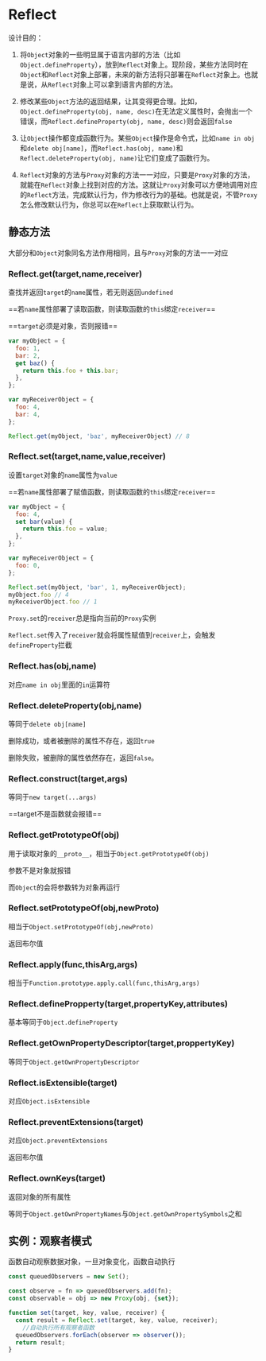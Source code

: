 # Reflect

 设计目的：

1.  将`Object`对象的一些明显属于语言内部的方法（比如`Object.defineProperty`），放到`Reflect`对象上。现阶段，某些方法同时在`Object`和`Reflect`对象上部署，未来的新方法将只部署在`Reflect`对象上。也就是说，从`Reflect`对象上可以拿到语言内部的方法。
2. 修改某些`Object`方法的返回结果，让其变得更合理。比如，`Object.defineProperty(obj, name, desc)`在无法定义属性时，会抛出一个错误，而`Reflect.defineProperty(obj, name, desc)`则会返回`false`

3. 让`Object`操作都变成函数行为。某些`Object`操作是命令式，比如`name in obj`和`delete obj[name]`，而`Reflect.has(obj, name)`和`Reflect.deleteProperty(obj, name)`让它们变成了函数行为。
4. `Reflect`对象的方法与`Proxy`对象的方法一一对应，只要是`Proxy`对象的方法，就能在`Reflect`对象上找到对应的方法。这就让`Proxy`对象可以方便地调用对应的`Reflect`方法，完成默认行为，作为修改行为的基础。也就是说，不管`Proxy`怎么修改默认行为，你总可以在`Reflect`上获取默认行为。

## 静态方法

大部分和`Object`对象同名方法作用相同，且与`Proxy`对象的方法一一对应

### Reflect.get(target,name,receiver)

查找并返回`target`的`name`属性，若无则返回`undefined`

==若`name`属性部署了读取函数，则读取函数的`this`绑定`receiver`==

==`target`必须是对象，否则报错==

```javascript
var myObject = {
  foo: 1,
  bar: 2,
  get baz() {
    return this.foo + this.bar;
  },
};

var myReceiverObject = {
  foo: 4,
  bar: 4,
};

Reflect.get(myObject, 'baz', myReceiverObject) // 8
```

### Reflect.set(target,name,value,receiver)

设置`target`对象的`name`属性为`value`

==若`name`属性部署了赋值函数，则读取函数的`this`绑定`receiver`==

```javascript
var myObject = {
  foo: 4,
  set bar(value) {
    return this.foo = value;
  },
};

var myReceiverObject = {
  foo: 0,
};

Reflect.set(myObject, 'bar', 1, myReceiverObject);
myObject.foo // 4
myReceiverObject.foo // 1
```

`Proxy.set`的`receiver`总是指向当前的`Proxy`实例

`Reflect.set`传入了`receiver`就会将属性赋值到`receiver`上，会触发`defineProperty`拦截

### Reflect.has(obj,name)

对应`name in obj`里面的`in`运算符

### Reflect.deleteProperty(obj,name)

等同于`delete obj[name]`

删除成功，或者被删除的属性不存在，返回`true`

删除失败，被删除的属性依然存在，返回`false`。

### Reflect.construct(target,args)

等同于`new target(...args)`

==target不是函数就会报错==

### Reflect.getPrototypeOf(obj)

用于读取对象的`__proto__`，相当于`Object.getPrototypeOf(obj)`

参数不是对象就报错

而`Object`的会将参数转为对象再运行

### Reflect.setPrototypeOf(obj,newProto)

相当于`Object.setPrototypeOf(obj,newProto)`

返回布尔值

### Reflect.apply(func,thisArg,args)

相当于`Function.prototype.apply.call(func,thisArg,args)`

### Reflect.definePropperty(target,propertyKey,attributes)

基本等同于`Object.defineProperty`

### Reflect.getOwnPropertyDescriptor(target,proppertyKey)

等同于`Object.getOwnPropertyDescriptor`

### Reflect.isExtensible(target)

对应`Object.isExtensible`

### Reflect.preventExtensions(target)

对应`Object.preventExtensions`

返回布尔值

### Reflect.ownKeys(target)

返回对象的所有属性

等同于`Object.getOwnPropertyNames`与`Object.getOwnPropertySymbols`之和

## 实例：观察者模式

函数自动观察数据对象，一旦对象变化，函数自动执行

```javascript
const queuedObservers = new Set();

const observe = fn => queuedObservers.add(fn);
const observable = obj => new Proxy(obj, {set});

function set(target, key, value, receiver) {
  const result = Reflect.set(target, key, value, receiver);
    //自动执行所有观察者函数
  queuedObservers.forEach(observer => observer());
  return result;
}
```









